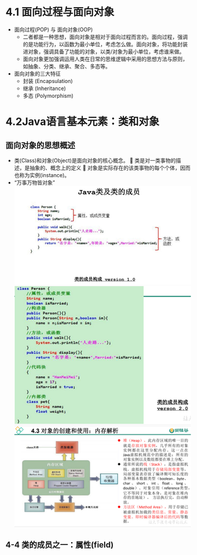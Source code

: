 # 4.1 面向过程与面向对象
* 面向过程(POP) 与 面向对象(OOP)
	* 二者都是一种思想，面向对象是相对于面向过程而言的。面向过程，强调的是功能行为，以函数为最小单位，考虑怎么做。面向对象，将功能封装进对象，强调具备了功能的对象，以类/对象为最小单位，考虑谁来做。
	* 面向对象更加强调运用人类在日常的思维逻辑中采用的思想方法与原则，如抽象、分类、继承、聚合、多态等。
* 面向对象的三大特征
	* 封装 (Encapsulation)
	* 继承 (Inheritance)
	* 多态 (Polymorphism)

# 4.2Java语言基本元素：类和对象
## 面向对象的思想概述
*  类(Class)和对象(Object)是面向对象的核心概念。
	 类是对一类事物的描述，是抽象的、概念上的定义
	 对象是实际存在的该类事物的每个个体，因而也称为实例(instance)。
*  “万事万物皆对象”
![title](https://raw.githubusercontent.com/XJZ-0707/imge/master/gitnote/2019/09/15/%E7%B1%BB%E6%88%90%E5%91%98-1568513958345.jpg)
![title](https://raw.githubusercontent.com/XJZ-0707/imge/master/gitnote/2019/09/15/%E7%B1%BB%E6%88%90%E5%91%982-1568514047595.jpg)
![title](https://raw.githubusercontent.com/XJZ-0707/imge/master/gitnote/2019/09/15/%E5%86%85%E5%AD%98%E8%A7%A3%E6%9E%90-1568516344734.jpg)

## 4-4 类的成员之一：属性(field) 

